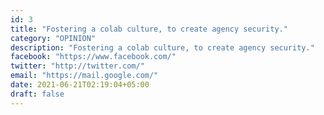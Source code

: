```yaml
---
id: 3
title: "Fostering a colab culture, to create agency security."
category: "OPINION"
description: "Fostering a colab culture, to create agency security."
facebook: "https://www.facebook.com/"
twitter: "http://twitter.com/"
email: "https://mail.google.com/"
date: 2021-06-21T02:19:04+05:00
draft: false
---
```


